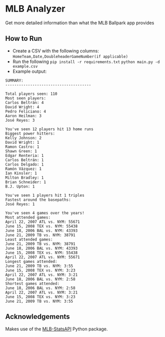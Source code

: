 # MLB Analyzer
Get more detailed information than what the MLB Ballpark app provides

## How to Run
* Create a CSV with the following columns:
`HomeTeam,Date,DoubleheaderGameNumber(if applicable)`
* Run the following
`pip install -r requirements.txt`
`python main.py -d example.csv`
* Example output:
```
SUMMARY:
--------------------------------------

Total players seen: 110
Most seen players: 
Carlos Beltrán: 4
David Wright: 4
Pedro Feliciano: 4
Aaron Heilman: 3
José Reyes: 3

You've seen 12 players hit 13 home runs
Biggest power hitters: 
Kelly Johnson: 2
David Wright: 1
Ramon Castro: 1
Shawn Green: 1
Edgar Renteria: 1
Carlos Beltrán: 1
Carlos Delgado: 1
Ramón Vázquez: 1
Ian Kinsler: 1
Milton Bradley: 1
Brian Schneider: 1
B.J. Upton: 1

You've seen 1 players hit 1 triples
Fastest around the basepaths: 
José Reyes: 1

You've seen 4 games over the years!
Most attended games: 
April 22, 2007 ATL vs. NYM: 55671
June 15, 2008 TEX vs. NYM: 55438
June 18, 2006 BAL vs. NYM: 43393
June 21, 2009 TB vs. NYM: 38791
Least attended games: 
June 21, 2009 TB vs. NYM: 38791
June 18, 2006 BAL vs. NYM: 43393
June 15, 2008 TEX vs. NYM: 55438
April 22, 2007 ATL vs. NYM: 55671
Longest games attended: 
June 21, 2009 TB vs. NYM: 3:55
June 15, 2008 TEX vs. NYM: 3:23
April 22, 2007 ATL vs. NYM: 3:21
June 18, 2006 BAL vs. NYM: 2:58
Shortest games attended: 
June 18, 2006 BAL vs. NYM: 2:58
April 22, 2007 ATL vs. NYM: 3:21
June 15, 2008 TEX vs. NYM: 3:23
June 21, 2009 TB vs. NYM: 3:55
```

## Acknowledgements
Makes use of the [MLB-StatsAPI](https://github.com/toddrob99/MLB-StatsAPI) Python package.